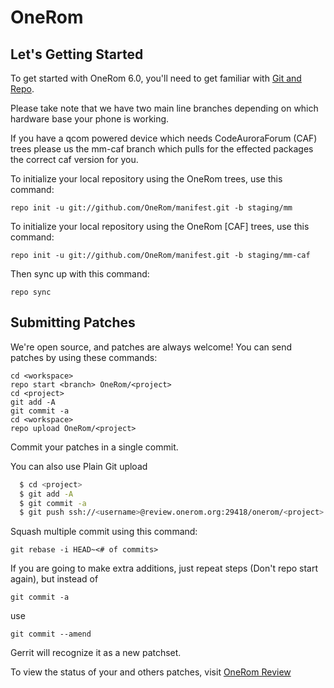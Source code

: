 OneRom
===================


Let's Getting Started
---------------------

To get started with OneRom 6.0, you'll need to get familiar with
[Git and Repo](http://source.android.com/download/using-repo).

Please take note that we have two main line branches depending on
which hardware base your phone is working.

If you have a qcom powered device which needs CodeAuroraForum (CAF)
trees please us the mm-caf branch which pulls for the effected packages
the correct caf version for you.

To initialize your local repository using the OneRom trees, use this command:


	repo init -u git://github.com/OneRom/manifest.git -b staging/mm




To initialize your local repository using the OneRom [CAF] trees, use this command:


	repo init -u git://github.com/OneRom/manifest.git -b staging/mm-caf




Then sync up with this command:

	repo sync



Submitting Patches
------------------

We're open source, and patches are always welcome!
You can send patches by using these commands:

    cd <workspace>
    repo start <branch> OneRom/<project>
    cd <project>
    git add -A
    git commit -a
    cd <workspace>
    repo upload OneRom/<project>

Commit your patches in a single commit.

You can also use Plain Git upload
```bash
  $ cd <project>
  $ git add -A
  $ git commit -a
  $ git push ssh://<username>@review.onerom.org:29418/onerom/<project> HEAD:refs/for/<branch>
```


Squash multiple commit using this command:

	git rebase -i HEAD~<# of commits>

If you are going to make extra additions, just repeat steps (Don't repo start again), but instead of

	git commit -a

use

	git commit --amend

Gerrit will recognize it as a new patchset.



To view the status of your and others patches, visit [OneRom Review](http://review.onerom.org)

